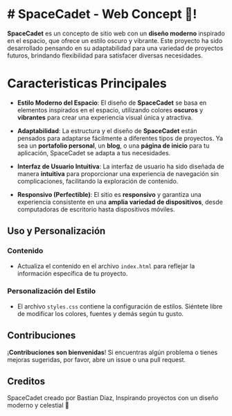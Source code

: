 # # SpaceCadet - Web Concept 🚀!
**SpaceCadet** es un concepto de sitio web con un **diseño moderno** inspirado en el espacio, que ofrece un estilo oscuro y vibrante. Este proyecto ha sido desarrollado pensando en su adaptabilidad para una variedad de proyectos futuros, brindando flexibilidad para satisfacer diversas necesidades.


# Caracteristicas Principales
-   **Estilo Moderno del Espacio**: El diseño de **SpaceCadet** se basa en elementos inspirados en el espacio, utilizando colores **oscuros** y **vibrantes** para crear una experiencia visual única y atractiva.
    
-   **Adaptabilidad**: La estructura y el diseño de **SpaceCadet** están pensados para adaptarse fácilmente a diferentes tipos de proyectos. Ya sea un **portafolio personal**, un **blog**, o una **página de inicio** para tu aplicación, SpaceCadet se adapta a tus necesidades.
    
-   **Interfaz de Usuario Intuitiva**: La interfaz de usuario ha sido diseñada de manera **intuitiva** para proporcionar una experiencia de navegación sin complicaciones, facilitando la exploración de contenido.
    
-   **Responsivo (**Perfectible**)**: El sitio es **responsivo** y garantiza una experiencia consistente en una **amplia variedad de dispositivos**, desde computadoras de escritorio hasta dispositivos móviles.

## Uso y Personalización
### Contenido
-   Actualiza el contenido en el archivo `index.html` para reflejar la información específica de tu proyecto.
### Personalización del Estilo
-   El archivo `styles.css` contiene la configuración de estilos. Siéntete libre de modificar los colores, fuentes y demás según tu gusto.

## Contribuciones
¡**Contribuciones son bienvenidas**! Si encuentras algún problema o tienes mejoras sugeridas, por favor, abre un issue o una pull request.

## Creditos
SpaceCadet creado por Bastian Diaz, Inspirando proyectos con un diseño moderno y celestial 🚀

